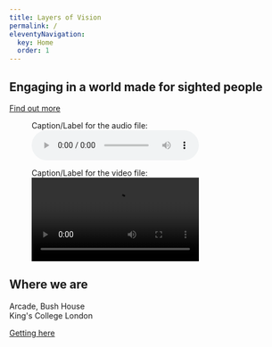 ```yaml
---
title: Layers of Vision
permalink: /
eleventyNavigation:
  key: Home
  order: 1
---
```


<h2>Engaging in a world made for sighted people</h2>

<a class="button" href="exhibition/">Find out more</a>

<!-- Audio block -->
<figure>
  <figcaption>Caption/Label for the audio file:</figcaption>
  <audio controls src="/media/file.mp3">
    <a href="/media/file.mp3"> Download audio </a>
  </audio>
</figure>

<!-- Video block -->
<figure>
  <figcaption>Caption/Label for the video file:</figcaption>
  <video controls>
    <source src="/media/video.webm" type="video/webm">
    <source src="/media/video.mp4" type="video/mp4">
    Download the <a href="/media/video.webm">WEBM</a>
    or <a href="/media/video.mp4">MP4</a> video.
</video>
</figure>

<h2>Where we are</h2>

<p class="large-font">Arcade, Bush House<br>
King's College London</p>

<a class="button" href="visitors/">Getting here</a>
